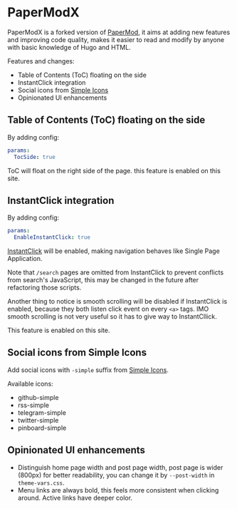 # PaperModX

PaperModX is a forked version of [PaperMod](https://github.com/adityatelange/hugo-PaperMod),
it aims at adding new features and improving code quality,
makes it easier to read and modify by anyone with basic knowledge of Hugo and HTML.

Features and changes:
- Table of Contents (ToC) floating on the side
- InstantClick integration
- Social icons from [Simple Icons](https://simpleicons.org/)
- Opinionated UI enhancements

## Table of Contents (ToC) floating on the side

By adding config:

```yaml
params:
  TocSide: true
```

ToC will float on the right side of the page.
this feature is enabled on this site.


## InstantClick integration

By adding config:

```yaml
params:
  EnableInstantClick: true
```

[InstantClick](http://instantclick.io/) will be enabled,
making navigation behaves like Single Page Application.

Note that `/search` pages are omitted from InstantClick
to prevent conflicts from search's JavaScript,
this may be changed in the future after refactoring those scripts.

Another thing to notice is smooth scrolling will be disabled
if InstantClick is enabled, because they both listen click
event on every `<a>` tags. IMO smooth scrolling is not very useful
so it has to give way to InstantCllick.

This feature is enabled on this site.


## Social icons from Simple Icons

Add social icons with `-simple` suffix from [Simple Icons](https://simpleicons.org/).

Available icons:
- github-simple
- rss-simple
- telegram-simple
- twitter-simple
- pinboard-simple

## Opinionated UI enhancements

- Distinguish home page width and post page width, post page is wider
  (800px) for better readability, you can change it by `--post-width` in `theme-vars.css`.
- Menu links are always bold, this feels more consistent when clicking around. Active links have deeper color.

